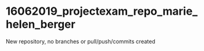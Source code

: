 # 16062019_projectexam_repo_marie_helen_berger
New repository, no branches or pull/push/commits created
